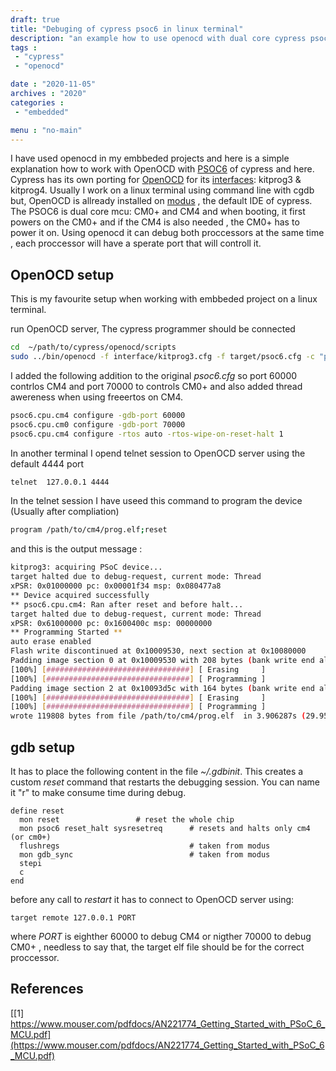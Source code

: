 ```yaml
---
draft: true
title: "Debuging of cypress psoc6 in linux terminal"
description: "an example how to use openocd with dual core cypress psoc6  "
tags : 
 - "cypress"
 - "openocd"

date : "2020-11-05"
archives : "2020"
categories : 
 - "embedded"

menu : "no-main"
---
```

I have used openocd in my embbeded projects and here is a simple explanation how to work with OpenOCD with  [PSOC6](https://www.cypress.com/documentation/development-kitsboards/psoc-6-ble-pioneer-kit-cy8ckit-062-ble) of cypress and here.   Cypress has its own porting for [OpenOCD](https://github.com/Cypress-OpenOCD/OpenOCD) for its [interfaces](https://www.cypress.com/documentation/development-kitsboards/kitprog-user-guide): kitprog3 & kitprog4. Usually I work on a linux terminal using command line with cgdb but, OpenOCD is allready installed on [modus](https://www.cypress.com/products/modustoolbox-software-environment) , the default IDE of cypress.  
The PSOC6 is dual core mcu: CM0+ and CM4 and when booting, it first powers on the CM0+ and  if the CM4 is also  needed ,  the CM0+ has to power it on.  Using openocd it can debug both proccessors at the same time , each proccessor will have a sperate port that will controll it.


## OpenOCD setup
This is my favourite setup when working with embbeded project on a linux terminal. 

run OpenOCD server, The cypress programmer should be connected 

```bash
cd  ~/path/to/cypress/openocd/scripts  
sudo ../bin/openocd -f interface/kitprog3.cfg -f target/psoc6.cfg -c "program /home/yair/bis25/Debug/frontend/cm4_src/cm4"
```

I added the following addition to the original *psoc6.cfg* so port 60000 contrlos CM4 and port 70000 to controls CM0+ and also added thread awereness when using freeertos on CM4.
```bash
psoc6.cpu.cm4 configure -gdb-port 60000
psoc6.cpu.cm0 configure -gdb-port 70000
psoc6.cpu.cm4 configure -rtos auto -rtos-wipe-on-reset-halt 1
```

In another terminal I opend telnet session to OpenOCD server using the default 4444 port
```bash
telnet  127.0.0.1 4444
```

In the telnet session I have useed this command to program the device (Usually after compliation)
```bash
program /path/to/cm4/prog.elf;reset
```

 and this is the output message :
```bash
kitprog3: acquiring PSoC device...
target halted due to debug-request, current mode: Thread 
xPSR: 0x01000000 pc: 0x00001f34 msp: 0x080477a8
** Device acquired successfully
** psoc6.cpu.cm4: Ran after reset and before halt...
target halted due to debug-request, current mode: Thread 
xPSR: 0x61000000 pc: 0x1600400c msp: 00000000
** Programming Started **
auto erase enabled
Flash write discontinued at 0x10009530, next section at 0x10080000
Padding image section 0 at 0x10009530 with 208 bytes (bank write end alignment)
[100%] [################################] [ Erasing     ]
[100%] [################################] [ Programming ]
Padding image section 2 at 0x10093d5c with 164 bytes (bank write end alignment)
[100%] [################################] [ Erasing     ]
[100%] [################################] [ Programming ]
wrote 119808 bytes from file /path/to/cm4/prog.elf  in 3.906287s (29.952 KiB/s)
```

## gdb setup
It has to place the following content in the file *~/.gdbinit*. This  creates a custom *reset* command that restarts the  debugging session. You can name it "r" to make consume time during debug.

```gdb
define reset
  mon reset    				# reset the whole chip
  mon psoc6 reset_halt sysresetreq      # resets and halts only cm4 (or cm0+)
  flushregs 	                        # taken from modus
  mon gdb_sync                          # taken from modus
  stepi
  c         
end
```

before any call to *restart* it has to connect to OpenOCD server using:
```gdb
target remote 127.0.0.1 PORT
```

where *PORT* is eighther 60000 to debug CM4 or nigther 70000  to debug CM0+ , needless to say that, the target elf file should be for the correct proccessor.



## References
[[1] https://www.mouser.com/pdfdocs/AN221774_Getting_Started_with_PSoC_6_MCU.pdf](https://www.mouser.com/pdfdocs/AN221774_Getting_Started_with_PSoC_6_MCU.pdf)


